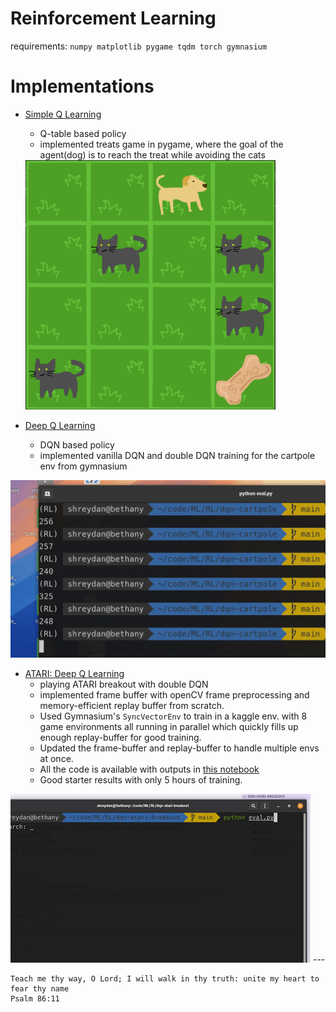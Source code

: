 # Reinforcement Learning

requirements: `numpy matplotlib pygame tqdm torch gymnasium`

# Implementations

- [Simple Q Learning](./qtreats/)
  - Q-table based policy
  - implemented treats game in pygame, where the goal of the agent(dog) is to reach the treat while avoiding the cats
  <img src="./qtreats/assets/sample.png" width="400">

- [Deep Q Learning](./dqn-cartpole/)
  - DQN based policy
  - implemented vanilla DQN and double DQN training for the cartpole env from gymnasium
<img src="./dqn-cartpole/dqn-cartpole.gif" width="512">

- [ATARI: Deep Q Learning](./dqn-atari-breakout/)
  - playing ATARI breakout with double DQN
  - implemented frame buffer with openCV frame preprocessing and memory-efficient replay buffer from scratch.
  - Used Gymnasium's `SyncVectorEnv` to train in a kaggle env. with 8 game environments all running in parallel which quickly fills up enough replay-buffer for good training.
  - Updated the frame-buffer and replay-buffer to handle multiple envs at once.
  - All the code is available with outputs in [this notebook](./dqn-atari-breakout/full_code.ipynb)
  - Good starter results with only 5 hours of training.
<img src="./dqn-atari-breakout/game.gif" width="480">
---

```
Teach me thy way, O Lord; I will walk in thy truth: unite my heart to fear thy name
Psalm 86:11
```
